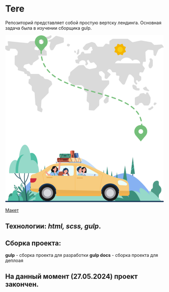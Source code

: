 # Tere
Репозиторий представляет собой простую вертску лендинга.
Основная задача была в изучении сборщика gulp.

![машина](https://github.com/VadimLitau/Tere/blob/main/src/img/download_img.png)

[Макет](https://www.figma.com/design/h84UzBElO81Gjg5auEqVxc/Ride-sharing-web-ui---bootstrap-guide-lines-(Community)-(Copy)?node-id=36-54643&t=xqu5jp07nSTg8tVd-0)

## **Технологии**: *html, scss, gulp*.

## Сборка проекта:
**gulp** - сборка проекта для разработки
**gulp docs** - сборка проекта для деплоая

## На данный момент **(27.05.2024)** проект закончен.
